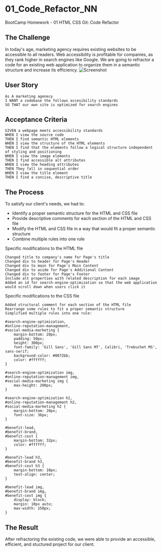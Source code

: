 # 01_Code_Refactor_NN
BootCamp Homework - 01 HTML CSS Git: Code Refactor

## The Challenge
In today's age, marketing agency requires existing websites to be accessible to all readers. 
Web accessibility is profitable for companies, as they rank higher in search engines like Google.
We are going to refractor a code for an existing web application to organize them in a semantic structure and increase its efficiency.
![Screenshot](.challenge/develop/assets/images/webpage.png)

## User Story

```
As A marketing agenecy
I WANT a codebase the follows accesibility standards
SO THAT our own site is optimized for search engines
```

## Acceptance Criteria

```
GIVEN a webpage meets accessibility standards
WHEN I view the source code
THEN I find semantic HTML elements
WHEN I view the structure of the HTML elements
THEN I find that the elements follow a logical structure independent of styling and positioning 
WHEN I view the image elements
THEN I find accessible alt attributes
WHEN I view the heading attributes
THEN They fall in sequential order
WHEN I view the title element
THEN I find a concise, descriptive title
``` 

## The Process
To satisfy our client's needs, we had to:
- Identify a proper semantic structure for the HTML and CSS file
- Provide descriptive comments for each section of the HTML and CSS file
- Modify the HTML and CSS file in a way that would fit a proper semantic structure
- Combine multiple rules into one rule

Specific modifications to the HTML file

```
Changed title to company's name for Page's title
Changed div to header for Page's Header
Changed div to main for Page's Main Content
Changed div to aside for Page's Additional Content
Changed div to footer for Page's Footer
Include alt properties with related description for each image 
Added an id for search-engine-optimization so that the web application would scroll down when users click it
```

Specific modifications to the CSS file

```
Added structural comment for each section of the HTML file
Rearrange some rules to fit a proper semantic structure
Simplified multiple rules into one rule:

#search-engine-optimization,
#online-reputation-management,
#social-media-marketing {
    margin-bottom: 20px;
    padding: 50px;
    height: 300px;
    font-family: 'Gill Sans', 'Gill Sans MT', Calibri, 'Trebuchet MS', sans-serif;
    background-color: #0072bb;
    color: #ffffff;
}

#search-engine-optimization img,
#online-reputation-management img,
#social-media-marketing img {
    max-height: 200px;
}

#search-engine-optimization h2,
#online-reputation-management h2,
#social-media-marketing h2 {
    margin-bottom: 20px;
    font-size: 36px;
}

#benefit-lead,
#benefit-brand,
#benefit-cost {
    margin-bottom: 32px;
    color: #ffffff;
}

#benefit-lead h3,
#benefit-brand h3,
#benefit-cost h3 {
    margin-bottom: 10px;
    text-align: center;
}

#benefit-lead img,
#benefit-brand img,
#benefit-cost img {
    display: block;
    margin: 10px auto;
    max-width: 150px;
}
```

## The Result
After refractoring the existing code, we were able to provide an accessible, efficient, and stuctured project for our client. 



